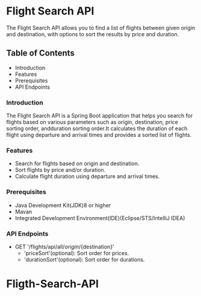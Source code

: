 # Flight Search API
The Flight Search API allows you to find a list of flights between given origin and destination,
with options to sort the results by price and duration.

## Table of Contents
* Introduction
* Features
* Prerequisites
* API Endpoints

### Introduction
The Flight Search API is a Spring Boot application that helps you search for flights based on various parameters
such as origin, destination, price sorting order, andduration sorting order.It calculates the duration of each flight
using departure and arrival times and provides a sorted list of flights.

### Features
* Search for flights based on origin and destination.
* Sort flights by price and/or duration.
* Calculate flight duration using departure and arrival times.

### Prerequisites
* Java Development Kit(JDK)8 or higher
* Mavan
* Integrated Development Environment(IDE)(Eclipse/STS/IntelliJ IDEA)
### API Endpoints
* GET '/flights/api/all/${origin}/${destination}'
    * 'priceSort'(optional): Sort order for prices.
    * 'durationSort'(optional): Sort order for durations.
# Fligth-Search-API

